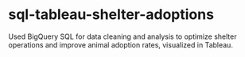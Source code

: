 # sql-tableau-shelter-adoptions
Used BigQuery SQL for data cleaning and analysis to optimize shelter operations and improve animal adoption rates, visualized in Tableau.
